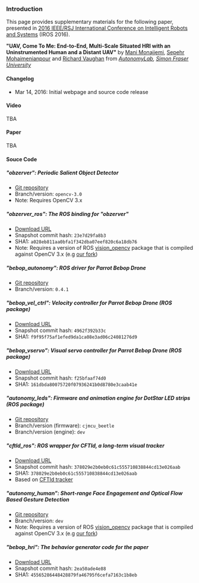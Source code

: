 ### Introduction

This page provides supplementary materials for the following paper, presented in [2016 IEEE/RSJ International Conference on Intelligent Robots and Systems](http://www.iros2016.org/) (IROS 2016).


**"UAV, Come To Me: End-to-End, Multi-Scale Situated HRI with an Uninstrumented Human and a Distant UAV"** by [Mani Monajjemi](https://mani.im), [Sepehr Mohaimenianpour](http://sepehr.im) and [Richard Vaughan](https://www.cs.sfu.ca/~vaughan/) from _[AutonomyLab](http://autonomylab.org/), [Simon Fraser University](http://sfu.ca)_

#### Changelog

- Mar 14, 2016: Initial webpage and source code release

#### Video

TBA

#### Paper

TBA

#### Souce Code

##### "obzerver": Periodic Salient Object Detector

- [Git repository](https://github.com/AutonomyLab/obzerver)
- Branch/version: `opencv-3.0`
- Note: Requires OpenCV 3.x

##### "obzerver_ros": The ROS binding for "obzerver"

- [Download URL](https://github.com/AutonomyLab/bebop_hri/releases/download/iros16_submission/AutonomyLab-obzerver_ros-23e7d29fa8b3.tar.gz)
- Snapshot commit hash: `23e7d29fa8b3`
- SHA1: `a028eb811aa0bfa1f342dba07eef820c6a18db76`
- Note: Requires a version of ROS [vision_opencv](https://github.com/ros-perception/vision_opencv) package that is compiled against OpenCV 3.x (e.g [our fork](https://github.com/AutonomyLab/vision_opencv))

##### "bebop_autonomy": ROS driver for Parrot Bebop Drone

- [Git repository](https://github.com/AutonomyLab/bebop_autonomy)
- Branch/version: `0.4.1`

##### "bebop_vel_ctrl": Velocity controller for Parrot Bebop Drone (ROS package)

- [Download URL](https://github.com/AutonomyLab/bebop_hri/releases/download/iros16_submission/AutonomyLab-bebop_vel_ctrl-4962f392b33c.tar.gz)
- Snapshot commit hash: `4962f392b33c`
- SHA1: `f9f95f75af1efed9da1ca08e3ad06c24081276d9`

##### "bebop_vservo": Visual servo controller for Parrot Bebop Drone (ROS package)

- [Download URL](https://github.com/AutonomyLab/bebop_hri/releases/download/iros16_submission/AutonomyLab-bebop_vservo-f25bfaaf74d0.tar.gz)
- Snapshot commit hash: `f25bfaaf74d0`
- SHA1: `161dbda80075720f07936241b0d8780e3caab41e`

##### "autonomy_leds": Firmware and animation engine for DotStar LED strips (ROS package)

- [Git repository](https://github.com/AutonomyLab/autonomy_leds)
- Branch/version (firmware): `cjmcu_beetle`
- Branch/version (engine): `dev`

##### "cftld_ros": ROS wrapper for CFTld, a long-term visual tracker

- [Download URL](https://github.com/AutonomyLab/bebop_hri/releases/download/iros16_submission/AutonomyLab-cftld_ros-68eb0b0774ae.tar.gz)
- Snapshot commit hash: `378029e2b0eb0c61c555710838844cd13e026aab`
- SHA1: `378029e2b0eb0c61c555710838844cd13e026aab`
- Based on [CFTld tracker](https://github.com/klahaag/CFtld)

##### "autonomy_human": Short-range Face Engagement and Optical Flow Based Gesture Detection

- [Git repository](https://github.com/AutonomyLab/autonomy_hri/tree/dev/autonomy_human)
- Branch/version: `dev`
- Note: Requires a version of ROS [vision_opencv](https://github.com/ros-perception/vision_opencv) package that is compiled against OpenCV 3.x (e.g [our fork](https://github.com/AutonomyLab/vision_opencv))

##### "bebop_hri": The behavior generator code for the paper

- [Download URL](https://github.com/AutonomyLab/bebop_hri/releases/download/iros16_submission/AutonomyLab-bebop_hri-2ea50ade4e88.tar.gz)
- Snapshot commit hash: `2ea50ade4e88`
- SHA1: `45565286448428879fa46795f6cefa7163c1b8eb`
